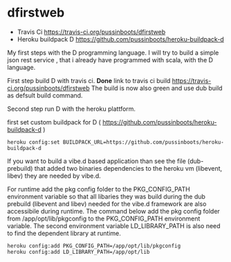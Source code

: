 dfirstweb
=========

- Travis Ci https://travis-ci.org/pussinboots/dfirstweb
- Heroku buildpack D https://github.com/pussinboots/heroku-buildpack-d


My first steps with the D programming language. I will try to build a simple json rest service
, that i already have programmed with scala, with the D language.

First step build D with travis ci.
<b>Done</b> link to travis ci build https://travis-ci.org/pussinboots/dfirstweb
The build is now also green and use
    dub build
as defsult build command.

Second step run D with the heroku plattform.

first set custom buildpack for D ( https://github.com/pussinboots/heroku-buildpack-d )

    heroku config:set BUILDPACK_URL=https://github.com/pussinboots/heroku-buildpack-d

If you want to build a vibe.d based application than see the file (dub-prebuild)
that added two binaries dependencies to the heroku vm (libevent, libev) they
are needed by vibe.d.

For runtime add the pkg config folder to the PKG_CONFIG_PATH environment variable so that 
all libaries they was build during the dub prebuild (libevent and libev) needed for the
vibe.d framework are also accessibile during runtime. The command below add the pkg config folder
from /app/opt/lib/pkgconfig to the PKG_CONFIG_PATH environment variable. The second environment
variable LD_LIBRARY_PATH is also need to find the dependent library at runtime.

    heroku config:add PKG_CONFIG_PATH=/app/opt/lib/pkgconfig
    heroku config:add LD_LIBRARY_PATH=/app/opt/lib
